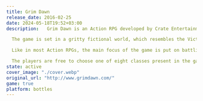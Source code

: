```yaml
---
title: Grim Dawn
release_date: 2016-02-25
date: 2024-05-18T19:52+03:00
description:   Grim Dawn is an Action RPG developed by Crate Entertainment.

  The game is set in a gritty fictional world, which resembles the Victorian era. In a war-torn world of Cairn, humanity is close to extinction. Cairn became a battleground for two extra-terrestrial forces - the Aetherials and Chthonians. Both of which are eager to completely wipe out humanity for different reasons. The game tells us a story of several humans that try to adapt and survive the harsh times.

  Like in most Action RPGs, the main focus of the game is put on battling the enemies and gathering loot - armor, potions, weapons, and gold. Grim Dawn features a crafting system that is similar to the one in a popular mod DoTA. The developers put a strong emphasis on the enhanced physics in the game, environmental kills, enemies dismemberment and a totally new mission system.

  The players are free to choose one of eight classes present in the game. Several factions are also featured. As the plot progresses, the player will have to choose which factions to join. Joining one faction will make the opposing one hostile to the protagonist.
state: active
cover_image: "./cover.webp"
original_url: "http://www.grimdawn.com/"
game: true
platform: bottles
---
```

